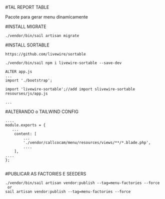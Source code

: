 #TAL REPORT TABLE

Pacote para gerar menu dinamicamente

#INSTALL MIGRATE

```
./vendor/bin/sail artisan migrate

```

#INSTALL SORTABLE 

```
https://github.com/livewire/sortable

./vendor/bin/sail npm i livewire-sortable --save-dev

ALTER app.js
...
import './bootstrap';

import 'livewire-sortable';//add import slivewire-sortable resourses/js/app.js

...    

```
#ALTERANDO o TAILWIND CONFIG
```
....
module.exports = {
   ...
    content: [
        ...
        './vendor/callcocam/menu/resources/views/**/*.blade.php',
        ....
    ],
....
};
    
```

#PUBLICAR AS FACTORIES E SEEDERS

```
./vendor/bin/sail artisan vendor:publish --tag=menu-factories --force
 or 
sail artisan vendor:publish --tag=menu-factories --force

  
```